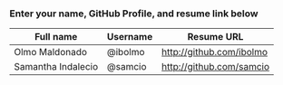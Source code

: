 ### Enter your name, GitHub Profile, and resume link below

| Full name      | Username | Resume URL               |
|----------------|----------|--------------------------|
| Olmo Maldonado | @ibolmo  | http://github.com/ibolmo |
| Samantha Indalecio | @samcio | http://github.com/samcio |

